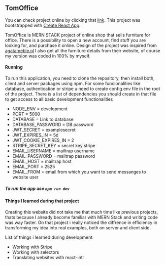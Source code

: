 ## TomOffice

You can check project online by clicking that [link](https://tomoffice.herokuapp.com/).
This project was bootstrapped with [Create React App](https://github.com/facebook/create-react-app).

TomOffice is MERN STACK project of online shop that sells furniture for office. There is a possibility to open a new account, find stuff you are looking for, and purchase it online. Design of the project was inspired from [agatameble.pl](https://www.agatameble.pl/) I also get all the furniture details from their website, of course my version was coded in 100% by myself.

#### Running

To run this application, you need to clone the repository, then install both, client and server packages using npm. For some funcionalities like database, authentication or stripe u need to create config.env file in the root of the project. There is a list of dependencies you should create in that file to get access to all basic development functionalities

- NODE_ENV = development
- PORT = 5000
- DATABASE = Link to database
- DATABASE_PASSWORD = DB password
- JWT_SECRET = examplesecret
- JWT_EXPIRES_IN = 5d
- JWT_COOKIE_EXPIRES_IN = 2
- STRIPE_SECRET_KEY = secret key stripe
- EMAIL_USERNAME = mailtrap username
- EMAIL_PASSWORD = mailtrap password
- EMAIL_HOST = mailtrap host
- EMAIL_PORT = 2525
- EMAIL_FROM = email from which you want to send messanges to website user

##### To run the app use `npm run dev`

#### Things I learned during that project

Creating this website did not take me that much time like previous projects, thats because I already become familiar with MERN Stack and writing code was way faster.
On that project i really noticed the diffrence in efficiency in transforming my idea into real examples, both on server and client side.

List of things i learned during development:

- Working with Stripe
- Working with selectors
- Translating websites with react-intl
